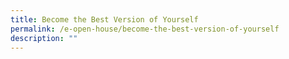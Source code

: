 ```yaml
---
title: Become the Best Version of Yourself
permalink: /e-open-house/become-the-best-version-of-yourself
description: ""
---
```


